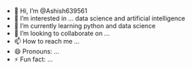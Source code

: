 - 👋 Hi, I’m @Ashish639561
- 👀 I’m interested in ... data science and artificial intelligence
- 🌱 I’m currently learning python and data science
- 💞️ I’m looking to collaborate on ...
- 📫 How to reach me ...
- 😄 Pronouns: ...
- ⚡ Fun fact: ...

<!---
Ashish639561/Ashish639561 is a ✨ special ✨ repository because its `README.md` (this file) appears on your GitHub profile.
You can click the Preview link to take a look at your changes.
--->

